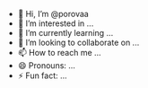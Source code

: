 - 👋 Hi, I’m @porovaa
- 👀 I’m interested in ...
- 🌱 I’m currently learning ...
- 💞️ I’m looking to collaborate on ...
- 📫 How to reach me ...
- 😄 Pronouns: ...
- ⚡ Fun fact: ...

<!---
porovaa/porovaa is a ✨ special ✨ repository because its `README.md` (this file) appears on your GitHub profile.
You can click the Preview link to take a look at your changes.
--->
